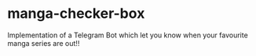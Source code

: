 # manga-checker-box
Implementation of a Telegram Bot which let you know when your favourite manga series are out!!
